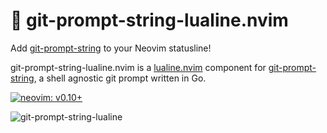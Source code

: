 # 📍 git-prompt-string-lualine.nvim

Add [git-prompt-string](https://github.com/mikesmithgh/git-prompt-string) to your Neovim statusline! 

git-prompt-string-lualine.nvim is a [lualine.nvim](https://github.com/nvim-lualine/lualine.nvim) component for [git-prompt-string](https://github.com/mikesmithgh/git-prompt-string), a shell agnostic git prompt written in Go.

[![neovim: v0.10+](https://img.shields.io/static/v1?style=flat-square&label=neovim&message=v0.10%2b&logo=neovim&labelColor=282828&logoColor=8faa80&color=414b32)](https://neovim.io/)

![git-prompt-string-lualine](https://github.com/mikesmithgh/git-prompt-string-lualine.nvim/assets/10135646/d17ee2bf-e796-4246-9488-18a938a7d807)
